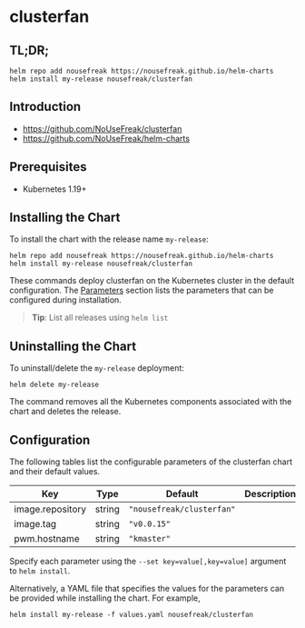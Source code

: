 # clusterfan

## TL;DR;

```console
helm repo add nousefreak https://nousefreak.github.io/helm-charts
helm install my-release nousefreak/clusterfan
```

## Introduction

- https://github.com/NoUseFreak/clusterfan
- https://github.com/NoUseFreak/helm-charts

## Prerequisites

- Kubernetes 1.19+

## Installing the Chart

To install the chart with the release name `my-release`:

```console
helm repo add nousefreak https://nousefreak.github.io/helm-charts
helm install my-release nousefreak/clusterfan
```

These commands deploy clusterfan on the Kubernetes cluster in the default configuration. The [Parameters](#parameters) section lists the parameters that can be configured during installation.

> **Tip**: List all releases using `helm list`

## Uninstalling the Chart

To uninstall/delete the `my-release` deployment:

```console
helm delete my-release
```

The command removes all the Kubernetes components associated with the chart and deletes the release.

## Configuration

The following tables list the configurable parameters of the clusterfan chart and their default values.

| Key | Type | Default | Description |
|-----|------|---------|-------------|
| image.repository | string | `"nousefreak/clusterfan"` |  |
| image.tag | string | `"v0.0.15"` |  |
| pwm.hostname | string | `"kmaster"` |  |

Specify each parameter using the `--set key=value[,key=value]` argument to `helm install`.

Alternatively, a YAML file that specifies the values for the parameters can be provided while installing the chart. For example,

```console
helm install my-release -f values.yaml nousefreak/clusterfan
```
